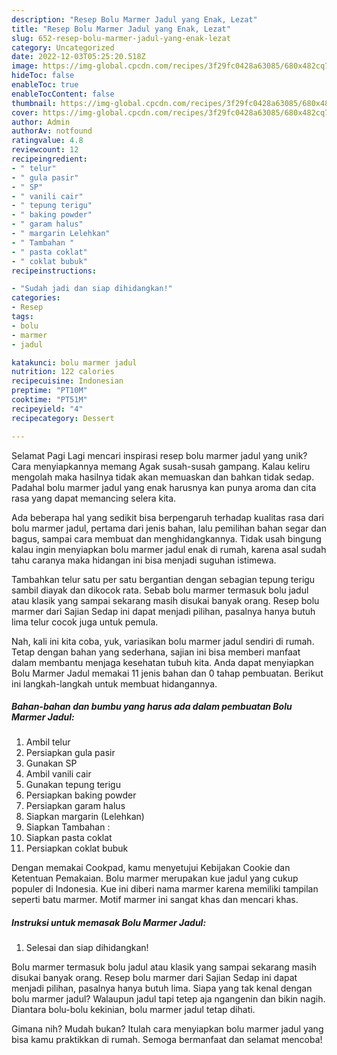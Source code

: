 ```yaml
---
description: "Resep Bolu Marmer Jadul yang Enak, Lezat"
title: "Resep Bolu Marmer Jadul yang Enak, Lezat"
slug: 652-resep-bolu-marmer-jadul-yang-enak-lezat
category: Uncategorized
date: 2022-12-03T05:25:20.518Z
image: https://img-global.cpcdn.com/recipes/3f29fc0428a63085/680x482cq70/bolu-marmer-jadul-foto-resep-utama.jpg
hideToc: false
enableToc: true
enableTocContent: false
thumbnail: https://img-global.cpcdn.com/recipes/3f29fc0428a63085/680x482cq70/bolu-marmer-jadul-foto-resep-utama.jpg
cover: https://img-global.cpcdn.com/recipes/3f29fc0428a63085/680x482cq70/bolu-marmer-jadul-foto-resep-utama.jpg
author: Admin
authorAv: notfound
ratingvalue: 4.8
reviewcount: 12
recipeingredient:
- " telur"
- " gula pasir"
- " SP"
- " vanili cair"
- " tepung terigu"
- " baking powder"
- " garam halus"
- " margarin Lelehkan"
- " Tambahan "
- " pasta coklat"
- " coklat bubuk"
recipeinstructions:

- "Sudah jadi dan siap dihidangkan!"
categories:
- Resep
tags:
- bolu
- marmer
- jadul

katakunci: bolu marmer jadul 
nutrition: 122 calories
recipecuisine: Indonesian
preptime: "PT10M"
cooktime: "PT51M"
recipeyield: "4"
recipecategory: Dessert

---
```



Selamat Pagi Lagi mencari inspirasi resep bolu marmer jadul yang unik? Cara menyiapkannya memang Agak susah-susah gampang. Kalau keliru mengolah maka hasilnya tidak akan memuaskan dan bahkan tidak sedap. Padahal bolu marmer jadul yang enak harusnya kan punya aroma dan cita rasa yang dapat memancing selera kita.


Ada beberapa hal yang sedikit bisa berpengaruh terhadap kualitas rasa dari bolu marmer jadul, pertama dari jenis bahan, lalu pemilihan bahan segar dan bagus, sampai cara membuat dan menghidangkannya. Tidak usah bingung kalau ingin menyiapkan bolu marmer jadul enak di rumah, karena asal sudah tahu caranya maka hidangan ini bisa menjadi suguhan istimewa.

Tambahkan telur satu per satu bergantian dengan sebagian tepung terigu sambil diayak dan dikocok rata. Sebab bolu marmer termasuk bolu jadul atau klasik yang sampai sekarang masih disukai banyak orang. Resep bolu marmer dari Sajian Sedap ini dapat menjadi pilihan, pasalnya hanya butuh lima telur cocok juga untuk pemula.


Nah, kali ini kita coba, yuk, variasikan bolu marmer jadul sendiri di rumah. Tetap dengan bahan yang sederhana, sajian ini bisa memberi manfaat dalam membantu menjaga kesehatan tubuh kita. Anda dapat menyiapkan Bolu Marmer Jadul memakai 11 jenis bahan dan 0 tahap pembuatan. Berikut ini langkah-langkah untuk membuat hidangannya.

<!--inarticleads1-->

##### Bahan-bahan dan bumbu yang harus ada dalam pembuatan Bolu Marmer Jadul:

1. Ambil  telur
1. Persiapkan  gula pasir
1. Gunakan  SP
1. Ambil  vanili cair
1. Gunakan  tepung terigu
1. Persiapkan  baking powder
1. Persiapkan  garam halus
1. Siapkan  margarin (Lelehkan)
1. Siapkan  Tambahan :
1. Siapkan  pasta coklat
1. Persiapkan  coklat bubuk


Dengan memakai Cookpad, kamu menyetujui Kebijakan Cookie dan Ketentuan Pemakaian. Bolu marmer merupakan kue jadul yang cukup populer di Indonesia. Kue ini diberi nama marmer karena memiliki tampilan seperti batu marmer. Motif marmer ini sangat khas dan mencari khas. 

<!--inarticleads2-->

##### Instruksi untuk memasak Bolu Marmer Jadul:


1. Selesai dan siap dihidangkan!

Bolu marmer termasuk bolu jadul atau klasik yang sampai sekarang masih disukai banyak orang. Resep bolu marmer dari Sajian Sedap ini dapat menjadi pilihan, pasalnya hanya butuh lima. Siapa yang tak kenal dengan bolu marmer jadul? Walaupun jadul tapi tetep aja ngangenin dan bikin nagih. Diantara bolu-bolu kekinian, bolu marmer jadul tetap dihati. 

Gimana nih? Mudah bukan? Itulah cara menyiapkan bolu marmer jadul yang bisa kamu praktikkan di rumah. Semoga bermanfaat dan selamat mencoba!
